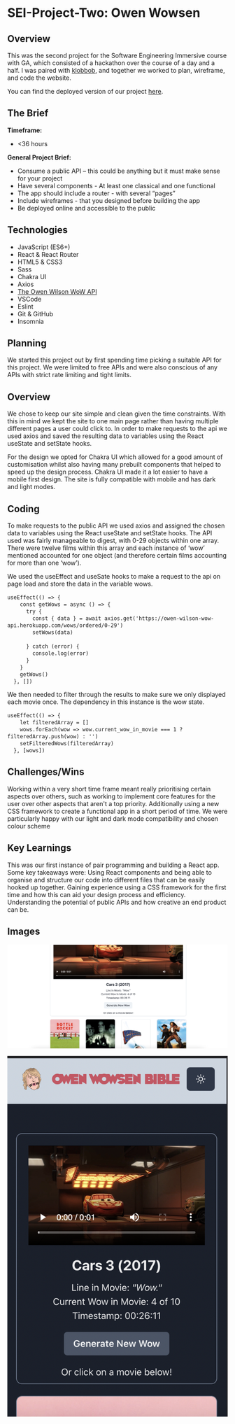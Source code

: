# SEI-Project-Two: Owen Wowsen


## Overview
This was the second project for the Software Engineering Immersive course with GA, which consisted of a hackathon over the course of a day and a half. I was paired with [klobbob](https://github.com/kobbob), and together we worked to plan, wireframe, and code the website.

You can find the deployed version of our project [here](https://the-great-greezybob-site.netlify.app/).

## The Brief

**Timeframe:**
* <36 hours

**General Project Brief:**
* Consume a public API – this could be anything but it must make sense for your project
* Have several components - At least one classical and one functional
* The app should include a router - with several “pages”
* Include wireframes - that you designed before building the app
* Be deployed online and accessible to the public

## Technologies 

* JavaScript (ES6+)
* React & React Router
* HTML5 & CSS3
* Sass
* Chakra UI
* Axios
* [The Owen Wilson WoW API](https://owen-wilson-wow-api.herokuapp.com/)
* VSCode
* Eslint
* Git & GitHub
* Insomnia

## Planning
We started this project out by first spending time picking a suitable API for this project. We were limited to free APIs and were also conscious of any APIs with strict rate limiting and tight limits.

## Overview
We chose to keep our site simple and clean given the time constraints. With this in mind we kept the site to one main page rather than having multiple different pages a user could click to. In order to make requests to the api we used axios and saved the resulting data to variables using the React useState and setState hooks.

For the design we opted for Chakra UI which allowed for a good amount of customisation whilst also having many prebuilt components that helped to speed up the design process. Chakra UI made it a lot easier to have a mobile first design. The site is fully compatible with mobile and has dark and light modes.

## Coding
To make requests to the public API we used axios and assigned the chosen data to variables using the React useState and setState hooks. The API used was fairly manageable to digest, with 0-29 objects within one array. There were twelve films within this array and each instance of ‘wow’ mentioned accounted for one object (and therefore certain films accounting for more than one ‘wow’).

We used the useEffect and useSate hooks to make a request to the api on page load and store the data in the variable wows.
```
useEffect(() => {
    const getWows = async () => {
      try {
        const { data } = await axios.get('https://owen-wilson-wow-api.herokuapp.com/wows/ordered/0-29')
        setWows(data)

      } catch (error) {
        console.log(error)
      }
    }
    getWows()
  }, [])
```
We then needed to filter through the results to make sure we only displayed each movie once. The dependency in this instance is the wow state.
```
useEffect(() => {
    let filteredArray = []
    wows.forEach(wow => wow.current_wow_in_movie === 1 ? filteredArray.push(wow) : '')
    setFilteredWows(filteredArray)
  }, [wows])
 ```
## Challenges/Wins
Working within a very short time frame meant really prioritising certain aspects over others, such as working to implement core features for the user over other aspects that aren't a top priority. Additionally using a new CSS framework to create a functional app in a short period of time. We were particularly happy with our light and dark mode compatibility and chosen colour scheme

## Key Learnings
This was our first instance of pair programming and building a React app. Some key takeaways were: 
Using React components and being able to organise and structure our code into different files that can be easily hooked up together. 
Gaining experience using a CSS framework for the first time and how this can aid your design process and efficiency. 
Understanding the potential of public APIs and how creative an end product can be. 


## Images
 ![Desktop Site Preview](./src/styles/images/desktopView.png)

 ![Mobile Site Preview](./src/styles/images/mobileView.png)



